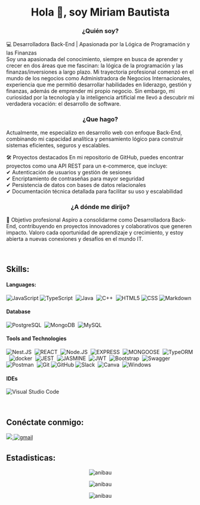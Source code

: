 <h1 align="center">Hola 👋, soy Miriam Bautista</h1>
<h3 align="center"><b>¿Quién soy?</b> </h3>
<p>💻 Desarrolladora Back-End | Apasionada por la Lógica de Programación y las Finanzas <br/>
Soy una apasionada del conocimiento, siempre en busca de aprender y crecer en dos áreas que me fascinan: la lógica de la programación y las finanzas/inversiones a largo plazo.
Mi trayectoria profesional comenzó en el mundo de los negocios como Administradora de Negocios Internacionales, experiencia que me permitió desarrollar habilidades en liderazgo, gestión y finanzas, además de emprender mi propio negocio. Sin embargo, mi curiosidad por la tecnología y la inteligencia artificial me llevó a descubrir mi verdadera vocación: el desarrollo de software.</p>

<h3 align="center"><b>¿Que hago?</b> </h3>
<p>Actualmente, me especializo en desarrollo web con enfoque Back-End, combinando mi capacidad analítica y pensamiento lógico para construir sistemas eficientes, seguros y escalables.

🛠️ Proyectos destacados
En mi repositorio de GitHub, puedes encontrar proyectos como una API REST para un e-commerce, que incluye: <br/>
✔ Autenticación de usuarios y gestión de sesiones <br/>
✔ Encriptamiento de contraseñas para mayor seguridad <br/>
✔ Persistencia de datos con bases de datos relacionales <br/>
✔ Documentación técnica detallada para facilitar su uso y escalabilidad</p>

<h3 align="center"><b>¿A dónde me dirijo?</b> </h3>
<p>🎯 Objetivo profesional
Aspiro a consolidarme como Desarrolladora Back-End, contribuyendo en proyectos innovadores y colaborativos que generen impacto. Valoro cada oportunidad de aprendizaje y crecimiento, y estoy abierta a nuevas conexiones y desafíos en el mundo IT.</p>
<br/>

## Skills:

#### Languages:

![JavaScript](https://img.shields.io/badge/JavaScript-323330?style=for-the-badge&logo=javascript&logoColor=F7DF1E)
![TypeScript](https://img.shields.io/badge/TypeScript-3776AB?style=for-the-badge&logo=typescript&logoColor=white)&nbsp;
![Java](https://img.shields.io/badge/Java-3446AB?style=for-the-badge&logo=java&logoColor=white)&nbsp;
![C++](https://img.shields.io/badge/C++-3796AB?style=for-the-badge&logo=c++&logoColor=white)&nbsp;
![HTML5](https://img.shields.io/badge/HTML5-E34F26?style=for-the-badge&logo=html5&logoColor=white)
![CSS](https://img.shields.io/badge/CSS-239120?&style=for-the-badge&logo=css3&logoColor=white)
![Markdown](https://img.shields.io/badge/markdown-%23000000.svg?style=for-the-badge&logo=markdown&logoColor=white)

#### Database

![PostgreSQL](https://img.shields.io/badge/PostgreSQL-316192?style=for-the-badge&logo=postgresql&logoColor=white)&nbsp;
![MongoDB](https://img.shields.io/badge/MongoDB-ED8B00?style=for-the-badge&logo=MongoDB&logoColor=white)&nbsp;
![MySQL](https://img.shields.io/badge/MySQL-00000F?style=for-the-badge&logo=mysql&logoColor=white)&nbsp;

#### Tools and Technologies

![Nest.JS](https://img.shields.io/badge/Nest.JS-%23563D7C.svg?style=for-the-badge&logo=nest.JS&logoColor=white)&nbsp;
![REACT](https://img.shields.io/badge/REACT-ED8B75?style=for-the-badge&logo=react&logoColor=white)&nbsp;
![Node.JS](https://img.shields.io/badge/Node.JS-FF6C37?style=for-the-badge&logo=node&logoColor=white)&nbsp;
![EXPRESS](https://img.shields.io/badge/Express-ED8B10?style=for-the-badge&logo=Express&logoColor=white)&nbsp;
![MONGOOSE](https://img.shields.io/badge/MONGOOSE-ED8B15?style=for-the-badge&logo=MONGOOSE&logoColor=white)&nbsp;
![TypeORM](https://img.shields.io/badge/TypeORM-%23793D7C.svg?style=for-the-badge&logo=TypeORM&logoColor=white)&nbsp;
![docker](https://img.shields.io/badge/Docker-%23793D7C.svg?style=for-the-badge&logo=docker&logoColor=white)&nbsp;
![JEST](https://img.shields.io/badge/JEST-ED8B10?style=for-the-badge&logo=JEST&logoColor=white)&nbsp;
![JASMINE](https://img.shields.io/badge/JASMINE-E34F26?style=for-the-badge&logo=JASMINE&logoColor=white)&nbsp;
![JWT](https://img.shields.io/badge/JWT-FB8B10?style=for-the-badge&logo=JWT&logoColor=white)&nbsp;
![Bootstrap](https://img.shields.io/badge/bootstrap-%23563D7C.svg?style=for-the-badge&logo=bootstrap&logoColor=white)&nbsp;
![Swagger](https://img.shields.io/badge/-Swagger-%23Clojure?style=for-the-badge&logo=swagger&logoColor=white)&nbsp;
![Postman](https://img.shields.io/badge/Postman-FF6C37?style=for-the-badge&logo=postman&logoColor=white)&nbsp;
![Git](https://img.shields.io/badge/Git-F05032?style=for-the-badge&logo=git&logoColor=white)
![GitHub](https://img.shields.io/badge/GitHub-100000?style=for-the-badge&logo=github&logoColor=white)
![Slack](https://img.shields.io/badge/Slack-4A154B?style=for-the-badge&logo=slack&logoColor=white)&nbsp;
![Canva](https://img.shields.io/badge/Canva-%2300C4CC.svg?style=for-the-badge&logo=Canva&logoColor=white)&nbsp;
![Windows](https://img.shields.io/badge/Windows-0078D6?style=for-the-badge&logo=windows&logoColor=white)
<!-- ![AWS](https://img.shields.io/badge/Amazon_AWS-232F3E?style=flat&logo=amazon-aws&logoColor=white)&nbsp;
![Google Cloud](https://img.shields.io/badge/Google_Cloud-4285F4?style=flat&logo=google-cloud&logoColor=white)&nbsp; -->

#### IDEs

![Visual Studio Code](https://img.shields.io/badge/Visual%20Studio%20Code-0078d7.svg?style=for-the-badge&logo=visual-studio-code&logoColor=white)&nbsp;

<br/>

## Conéctate conmigo:

<a href="https://www.linkedin.com/in/miriam-bautista-torres-b4bba01ab/" target="_blank">
<img src="https://img.shields.io/badge/linkedin-%2312100E.svg?&style=for-the-badge&logo=linkedin&logoColor=white&color=black" />
</a>

<a href="mailto:miriambt678@gmail.com" target="_blank">
<img src="https://img.shields.io/badge/gmail-%2300acee.svg?color=EA4335&style=for-the-badge&logo=gmail&logoColor=white" alt="gmail" style="margin-bottom: 5px;" />
</a>


## Estadisticas:

<p align="center"><img  src="https://github-readme-stats.vercel.app/api/top-langs?username=anibau&show_icons=true&locale=es&layout=compact" alt="anibau" /></p>
<p align="center"> <img align="center" src="https://github-readme-stats.vercel.app/api?username=anibau&show_icons=true&locale=es" alt="anibau" /></p>
<p align="center"><img align="center" src="https://github-readme-streak-stats.herokuapp.com/?user=anibau&" alt="anibau" /></p>
